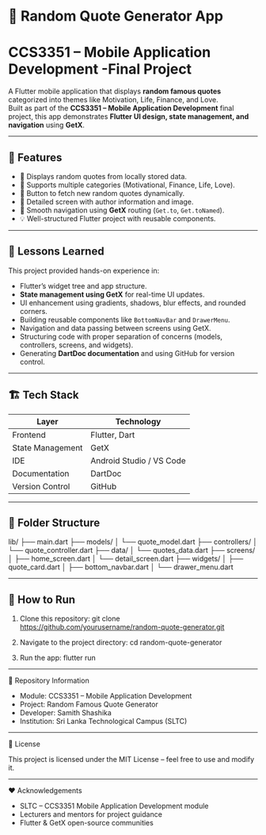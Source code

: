 # 📱 Random Quote Generator App
# CCS3351 – Mobile Application Development -Final Project

A Flutter mobile application that displays **random famous quotes** categorized into themes like Motivation, Life, Finance, and Love.  
Built as part of the **CCS3351 – Mobile Application Development** final project, this app demonstrates **Flutter UI design, state management, and navigation** using **GetX**.

---

## 🚀 Features

- 🎯 Displays random quotes from locally stored data.
- 📂 Supports multiple categories (Motivational, Finance, Life, Love).
- 🔄 Button to fetch new random quotes dynamically.
- 📖 Detailed screen with author information and image.
- 🧭 Smooth navigation using **GetX** routing (`Get.to`, `Get.toNamed`).
- 💡 Well-structured Flutter project with reusable components.

---

## 🧠 Lessons Learned

This project provided hands-on experience in:
- Flutter’s widget tree and app structure.
- **State management using GetX** for real-time UI updates.
- UI enhancement using gradients, shadows, blur effects, and rounded corners.
- Building reusable components like `BottomNavBar` and `DrawerMenu`.
- Navigation and data passing between screens using GetX.
- Structuring code with proper separation of concerns (models, controllers, screens, and widgets).
- Generating **DartDoc documentation** and using GitHub for version control.

---

## 🏗️ Tech Stack

| Layer | Technology |
|-------|-------------|
| Frontend | Flutter, Dart |
| State Management | GetX |
| IDE | Android Studio / VS Code |
| Documentation | DartDoc |
| Version Control | GitHub |

---

## 📂 Folder Structure


lib/
 ├── main.dart
 ├── models/
 │    └── quote_model.dart
 ├── controllers/
 │    └── quote_controller.dart
 ├── data/
 │    └── quotes_data.dart
 ├── screens/
 │    ├── home_screen.dart
 │    └── detail_screen.dart
 ├── widgets/
 │    ├── quote_card.dart
 │    ├── bottom_navbar.dart
 │    └── drawer_menu.dart


---

## 🧭 How to Run

1. Clone this repository:
      git clone https://github.com/yourusername/random-quote-generator.git

2. Navigate to the project directory:
      cd random-quote-generator

3. Run the app:
      flutter run

---

📘 Repository Information

* Module: CCS3351 – Mobile Application Development
* Project: Random Famous Quote Generator
* Developer: Samith Shashika
* Institution: Sri Lanka Technological Campus (SLTC)

---

🏁 License

This project is licensed under the MIT License – feel free to use and modify it.

---

❤️ Acknowledgements

* SLTC – CCS3351 Mobile Application Development module
* Lecturers and mentors for project guidance
* Flutter & GetX open-source communities
